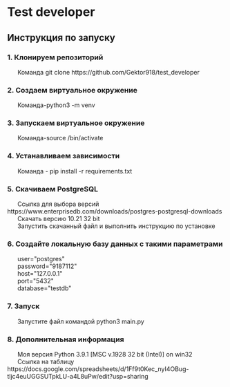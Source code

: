 <h1>Test developer</h1>

<h2>Инструкция по запуску</h2>

<h3>1. Клонируем репозиторий </h3>
&nbsp &nbsp &nbsp Команда git clone https://github.com/Gektor918/test_developer

<h3>2. Создаем виртуальное окружение</h3>
&nbsp &nbsp &nbsp Команда-python3 -m venv <name_venv>

<h3>3. Запускаем виртуальное окружение</h3>
&nbsp &nbsp &nbsp Команда-source <name_venv>/bin/activate

<h3>4. Устанавливаем зависимости</h3>
&nbsp &nbsp &nbsp Команда - pip install -r requirements.txt

<h3>5. Скачиваем PostgreSQL</h3>
&nbsp &nbsp &nbsp Ссылка для выбора версий https://www.enterprisedb.com/downloads/postgres-postgresql-downloads<br>
&nbsp &nbsp &nbsp Скачать версию 10.21 32 bit <br>
&nbsp &nbsp &nbsp Запустить скачанный файл и выполнить инструкцию по установке<br>

<h3>6. Создайте локальную базу данных с такими параметрами</h3>
&nbsp &nbsp &nbsp user="postgres"<br>
&nbsp &nbsp &nbsp password="9187112"<br>
&nbsp &nbsp &nbsp host="127.0.0.1"<br>
&nbsp &nbsp &nbsp port="5432"<br>
&nbsp &nbsp &nbsp database="testdb"<br>

<h3>7. Запуск</h3>
&nbsp &nbsp &nbsp Запустите файл командой python3 main.py<br>

<h3>8. Дополнительная информация</h3>
&nbsp &nbsp &nbsp Моя версия Python 3.9.1 [MSC v.1928 32 bit (Intel)] on win32<br>
&nbsp &nbsp &nbsp Ссылка на таблицу https://docs.google.com/spreadsheets/d/1Ff9t0Kec_nyI4OBug-tljc4euUGGSUTpkLU-a4L8uPw/edit?usp=sharing<br>
